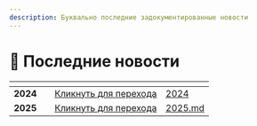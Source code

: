 ```yaml
---
description: Буквально последние задокументированные новости
---
```


# 👋 Последние новости



<table data-card-size="large" data-view="cards"><thead><tr><th></th><th></th><th></th><th data-hidden data-card-target data-type="content-ref"></th></tr></thead><tbody><tr><td><strong>2024</strong></td><td></td><td><a href="2024/">Кликнуть для перехода</a></td><td><a href="2024/">2024</a></td></tr><tr><td><strong>2025</strong></td><td></td><td><a href="2025.md">Кликнуть для перехода</a></td><td><a href="2025.md">2025.md</a></td></tr></tbody></table>


